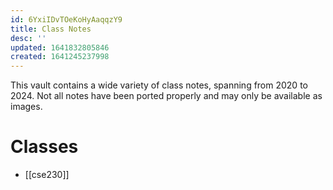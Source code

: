 ```yaml
---
id: 6YxiIDvTOeKoHyAaqqzY9
title: Class Notes
desc: ''
updated: 1641832805846
created: 1641245237998
---
```

This vault contains a wide variety of class notes, spanning from 2020 to 2024. Not all notes have been ported properly and may only be available as images.

# Classes

- [[cse230]]

